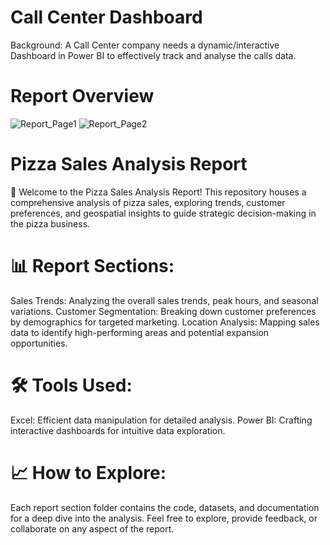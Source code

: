 # Call Center Dashboard
Background: A Call Center company needs a dynamic/interactive Dashboard in Power BI to effectively track and analyse the calls data. 

# Report Overview

![Report_Page1](https://github.com/anusharma2908/Pizza_Sales/assets/157443748/8e2ff2c1-7e9c-4969-91b2-b6ddb021abac)
![Report_Page2](https://github.com/anusharma2908/Pizza_Sales/assets/157443748/1b6693b6-1993-4c21-9606-15d4d989d30c)

# Pizza Sales Analysis Report
🍕 Welcome to the Pizza Sales Analysis Report! This repository houses a comprehensive analysis of pizza sales, exploring trends, customer preferences, and geospatial insights to guide strategic decision-making in the pizza business.

# 📊 Report Sections:
Sales Trends: Analyzing the overall sales trends, peak hours, and seasonal variations. Customer Segmentation: Breaking down customer preferences by demographics for targeted marketing. Location Analysis: Mapping sales data to identify high-performing areas and potential expansion opportunities.

# 🛠️ Tools Used:
Excel: Efficient data manipulation for detailed analysis. Power BI: Crafting interactive dashboards for intuitive data exploration. 

# 📈 How to Explore:
Each report section folder contains the code, datasets, and documentation for a deep dive into the analysis. Feel free to explore, provide feedback, or collaborate on any aspect of the report.
